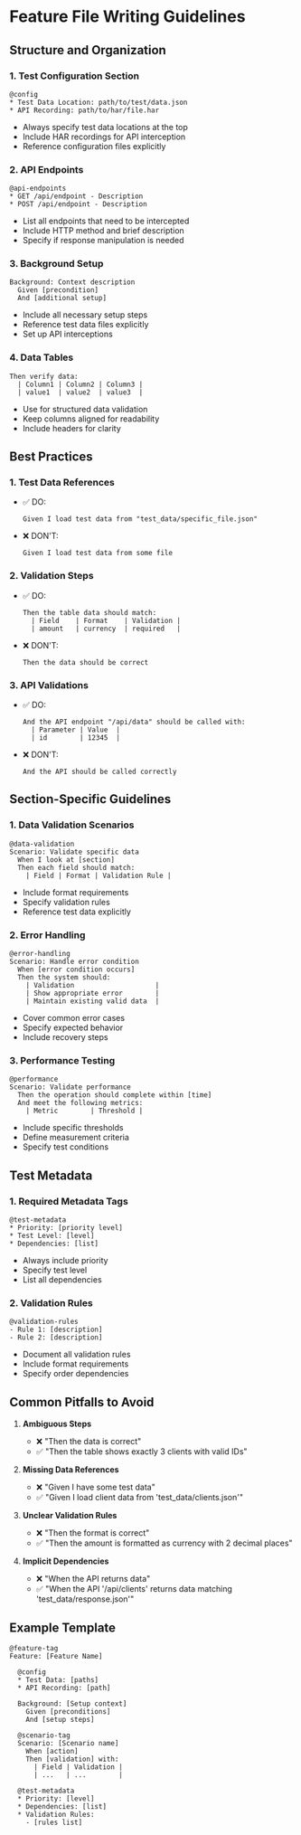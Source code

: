 # Feature File Writing Guidelines

## Structure and Organization

### 1. Test Configuration Section
```gherkin
@config
* Test Data Location: path/to/test/data.json
* API Recording: path/to/har/file.har
```
- Always specify test data locations at the top
- Include HAR recordings for API interception
- Reference configuration files explicitly

### 2. API Endpoints
```gherkin
@api-endpoints
* GET /api/endpoint - Description
* POST /api/endpoint - Description
```
- List all endpoints that need to be intercepted
- Include HTTP method and brief description
- Specify if response manipulation is needed

### 3. Background Setup
```gherkin
Background: Context description
  Given [precondition]
  And [additional setup]
```
- Include all necessary setup steps
- Reference test data files explicitly
- Set up API interceptions

### 4. Data Tables
```gherkin
Then verify data:
  | Column1 | Column2 | Column3 |
  | value1  | value2  | value3  |
```
- Use for structured data validation
- Keep columns aligned for readability
- Include headers for clarity

## Best Practices

### 1. Test Data References
- ✅ DO:
  ```gherkin
  Given I load test data from "test_data/specific_file.json"
  ```
- ❌ DON'T:
  ```gherkin
  Given I load test data from some file
  ```

### 2. Validation Steps
- ✅ DO:
  ```gherkin
  Then the table data should match:
    | Field    | Format    | Validation |
    | amount   | currency  | required   |
  ```
- ❌ DON'T:
  ```gherkin
  Then the data should be correct
  ```

### 3. API Validations
- ✅ DO:
  ```gherkin
  And the API endpoint "/api/data" should be called with:
    | Parameter | Value  |
    | id        | 12345  |
  ```
- ❌ DON'T:
  ```gherkin
  And the API should be called correctly
  ```

## Section-Specific Guidelines

### 1. Data Validation Scenarios
```gherkin
@data-validation
Scenario: Validate specific data
  When I look at [section]
  Then each field should match:
    | Field | Format | Validation Rule |
```
- Include format requirements
- Specify validation rules
- Reference test data explicitly

### 2. Error Handling
```gherkin
@error-handling
Scenario: Handle error condition
  When [error condition occurs]
  Then the system should:
    | Validation                    |
    | Show appropriate error        |
    | Maintain existing valid data  |
```
- Cover common error cases
- Specify expected behavior
- Include recovery steps

### 3. Performance Testing
```gherkin
@performance
Scenario: Validate performance
  Then the operation should complete within [time]
  And meet the following metrics:
    | Metric        | Threshold |
```
- Include specific thresholds
- Define measurement criteria
- Specify test conditions

## Test Metadata

### 1. Required Metadata Tags
```gherkin
@test-metadata
* Priority: [priority level]
* Test Level: [level]
* Dependencies: [list]
```
- Always include priority
- Specify test level
- List all dependencies

### 2. Validation Rules
```gherkin
@validation-rules
- Rule 1: [description]
- Rule 2: [description]
```
- Document all validation rules
- Include format requirements
- Specify order dependencies

## Common Pitfalls to Avoid

1. **Ambiguous Steps**
   - ❌ "Then the data is correct"
   - ✅ "Then the table shows exactly 3 clients with valid IDs"

2. **Missing Data References**
   - ❌ "Given I have some test data"
   - ✅ "Given I load client data from 'test_data/clients.json'"

3. **Unclear Validation Rules**
   - ❌ "Then the format is correct"
   - ✅ "Then the amount is formatted as currency with 2 decimal places"

4. **Implicit Dependencies**
   - ❌ "When the API returns data"
   - ✅ "When the API '/api/clients' returns data matching 'test_data/response.json'"

## Example Template
```gherkin
@feature-tag
Feature: [Feature Name]

  @config
  * Test Data: [paths]
  * API Recording: [path]

  Background: [Setup context]
    Given [preconditions]
    And [setup steps]

  @scenario-tag
  Scenario: [Scenario name]
    When [action]
    Then [validation] with:
      | Field | Validation |
      | ...   | ...        |

  @test-metadata
  * Priority: [level]
  * Dependencies: [list]
  * Validation Rules:
    - [rules list]
``` 